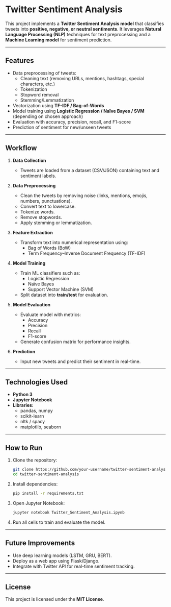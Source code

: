 # Twitter Sentiment Analysis

This project implements a **Twitter Sentiment Analysis model** that classifies tweets into **positive, negative, or neutral sentiments**. It leverages **Natural Language Processing (NLP)** techniques for text preprocessing and a **Machine Learning model** for sentiment prediction.

---

## Features
- Data preprocessing of tweets:
  - Cleaning text (removing URLs, mentions, hashtags, special characters, etc.)
  - Tokenization
  - Stopword removal
  - Stemming/Lemmatization
- Vectorization using **TF-IDF / Bag-of-Words**
- Model training using **Logistic Regression / Naïve Bayes / SVM** (depending on chosen approach)
- Evaluation with accuracy, precision, recall, and F1-score
- Prediction of sentiment for new/unseen tweets

---

## Workflow

1. **Data Collection**
   - Tweets are loaded from a dataset (CSV/JSON) containing text and sentiment labels.

2. **Data Preprocessing**
   - Clean the tweets by removing noise (links, mentions, emojis, numbers, punctuations).
   - Convert text to lowercase.
   - Tokenize words.
   - Remove stopwords.
   - Apply stemming or lemmatization.

3. **Feature Extraction**
   - Transform text into numerical representation using:
     - Bag of Words (BoW)
     - Term Frequency–Inverse Document Frequency (TF-IDF)

4. **Model Training**
   - Train ML classifiers such as:
     - Logistic Regression
     - Naïve Bayes
     - Support Vector Machine (SVM)
   - Split dataset into **train/test** for evaluation.

5. **Model Evaluation**
   - Evaluate model with metrics:
     - Accuracy
     - Precision
     - Recall
     - F1-score
   - Generate confusion matrix for performance insights.

6. **Prediction**
   - Input new tweets and predict their sentiment in real-time.

---

## Technologies Used
- **Python 3**
- **Jupyter Notebook**
- **Libraries:**
  - pandas, numpy
  - scikit-learn
  - nltk / spacy
  - matplotlib, seaborn

---

## How to Run

1. Clone the repository:
   ```bash
   git clone https://github.com/your-username/twitter-sentiment-analysis.git
   cd twitter-sentiment-analysis
   ```

2. Install dependencies:
   ```bash
   pip install -r requirements.txt
   ```

3. Open Jupyter Notebook:
   ```bash
   jupyter notebook Twitter_Sentiment_Analysis.ipynb
   ```

4. Run all cells to train and evaluate the model.

---

## Future Improvements
- Use deep learning models (LSTM, GRU, BERT).
- Deploy as a web app using Flask/Django.
- Integrate with Twitter API for real-time sentiment tracking.

---

## License
This project is licensed under the **MIT License**.
